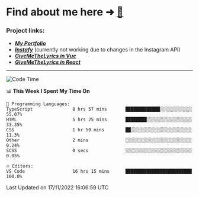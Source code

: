 # Find about me here ➜ [🧑](https://pauabella.dev)

### Project links:
- ***[My Portfolio](https://pauabella.dev)***
- ***[Instafy](https://instafy.me)*** (currently not working due to changes in the Instagram API)
- ***[GiveMeTheLyrics in Vue](https://lyrics.pauabella.dev)***
- ***[GiveMeTheLyrics in React](https://pauabella.dev/GiveMeTheLyrics)***

---
<!--START_SECTION:waka-->
![Code Time](http://img.shields.io/badge/Code%20Time-1%2C647%20hrs%2055%20mins-blue)

📊 **This Week I Spent My Time On** 

```text
💬 Programming Languages: 
TypeScript               8 hrs 57 mins       █████████████░░░░░░░░░░░░   55.07% 
HTML                     5 hrs 25 mins       ████████░░░░░░░░░░░░░░░░░   33.35% 
CSS                      1 hr 50 mins        ██░░░░░░░░░░░░░░░░░░░░░░░   11.3% 
Other                    2 mins              ░░░░░░░░░░░░░░░░░░░░░░░░░   0.24% 
SCSS                     0 secs              ░░░░░░░░░░░░░░░░░░░░░░░░░   0.05%

🔥 Editors: 
VS Code                  16 hrs 15 mins      █████████████████████████   100.0%

```


 Last Updated on 17/11/2022 16:06:59 UTC
<!--END_SECTION:waka-->
